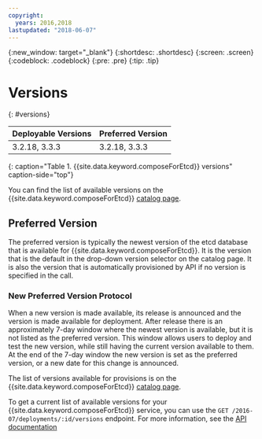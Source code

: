 ```yaml
---
copyright:
  years: 2016,2018
lastupdated: "2018-06-07"
---
```


{:new_window: target="_blank"}
{:shortdesc: .shortdesc}
{:screen: .screen}
{:codeblock: .codeblock}
{:pre: .pre}
{:tip: .tip}

# Versions
{: #versions}

Deployable Versions | Preferred Version
----------|-----------
3.2.18, 3.3.3 | 3.2.18, 3.3.3
{: caption="Table 1. {{site.data.keyword.composeForEtcd}} versions" caption-side="top"}

You can find the list of available versions on the {{site.data.keyword.composeForEtcd}} [catalog page](https://{DomainName}/catalog/services/compose-for-etcd).

## Preferred Version

The preferred version is typically the newest version of the etcd database that is available for {{site.data.keyword.composeForEtcd}}. It is the version that is the default in the drop-down version selector on the catalog page. It is also the version that is automatically provisioned by API if no version is specified in the call.

### New Preferred Version Protocol

When a new version is made available, its release is announced and the version is made available for deployment. After release there is an approximately 7-day window where the newest version is available, but it is not listed as the preferred version. This window allows users to deploy and test the new version, while still having the current version available to them. At the end of the 7-day window the new version is set as the preferred version, or a new date for this change is announced.

The list of versions available for provisions is on the {{site.data.keyword.composeForEtcd}} [catalog page](https://{DomainName}/catalog/services/compose-for-etcd).

To get a current list of available versions for your {{site.data.keyword.composeForEtcd}} service, you can use the 
`GET /2016-07/deployments/:id/versions` endpoint. For more information, see the [API documentation](https://apidocs.compose.com/v1.0/reference#2016-07-get-deployments-versions)

